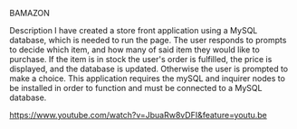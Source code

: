 BAMAZON

Description
I have created a store front application using a MySQL database, which is needed to run the page.  The user responds to prompts to decide which item, and how many of said item they would like to purchase.  If the item is in stock the user's order is fulfilled, the price is displayed, and the database is updated.  Otherwise the user is prompted to make a choice.  This application requires the mySQL and inquirer nodes to be installed in order to function and must be connected to a MySQL database.

https://www.youtube.com/watch?v=JbuaRw8vDFI&feature=youtu.be